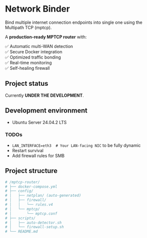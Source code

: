# Network Binder

Bind multiple internet connection endpoints into single one using the Multipath TCP (mptcp).

A **production-ready MPTCP router** with:

✅ Automatic multi-WAN detection  
✅ Secure Docker integration  
✅ Optimized traffic bonding  
✅ Real-time monitoring  
✅ Self-healing firewall

## Project status

Currently **UNDER THE DEVELOPMENT**.

## Development environment

- Ubuntu Server 24.04.2 LTS

### TODOs

- `LAN_INTERFACE=eth3  # Your LAN-facing NIC` to be fully dynamic
- Restart survival
- Add firewall rules for SMB

## Project structure

```bash
# /mptcp-router/
# ├── docker-compose.yml
# ├── config/
# │   ├── netplan/ (auto-generated)
# │   ├── firewall/
# │   │   └── rules.v4
# │   └── mptcp/
# │       └── mptcp.conf
# ├── scripts/
# │   ├── auto-detector.sh
# │   └── firewall-setup.sh
# └── README.md
```

